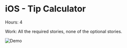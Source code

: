 iOS - Tip Calculator
====

Hours: 4

Work: All the required stories, none of the optional stories.

![Demo](https://raw.github.com/mgoenka/iOS-TipCalculator/master/Demo.gif)
